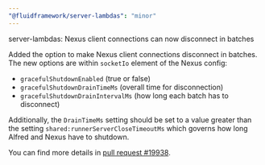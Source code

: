 ```yaml
---
"@fluidframework/server-lambdas": "minor"
---
```


server-lambdas: Nexus client connections can now disconnect in batches

Added the option to make Nexus client connections disconnect in batches. The new options are within `socketIo`
element of the Nexus config:

- `gracefulShutdownEnabled` (true or false)
- `gracefulShutdownDrainTimeMs` (overall time for disconnection)
- `gracefulShutdownDrainIntervalMs` (how long each batch has to disconnect)

Additionally, the `DrainTimeMs` setting should be set to a value greater than the setting
`shared:runnerServerCloseTimeoutMs` which governs how long Alfred and Nexus have to shutdown.

You can find more details in [pull request #19938](https://github.com/microsoft/FluidFramework/pull/19938).
